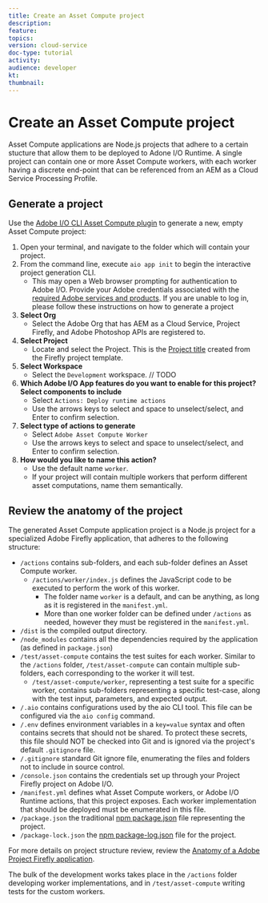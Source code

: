 ```yaml
---
title: Create an Asset Compute project
description: 
feature: 
topics: 
version: cloud-service
doc-type: tutorial
activity: 
audience: developer
kt: 
thumbnail: 
---
```


# Create an Asset Compute project

Asset Compute applications are Node.js projects that adhere to a certain stucture that allow them to be deployed to Adone I/O Runtime. A single project can contain one or more Asset Compute workers, with each worker having a discrete end-point that can be referenced from an AEM as a Cloud Service Processing Profile.

## Generate a project

Use the [Adobe I/O CLI Asset Compute plugin](../set-up/development-environment.md#aio-cli) to generate a new, empty Asset Compute project:

1. Open your terminal, and navigate to the folder which will contain your project.
1. From the command line, execute `aio app init` to begin the interactive project generation CLI.
    + This may open a Web browser prompting for authentication to Adobe I/O. Provide your Adobe credentials associated with the [required Adobe services and products](../set-up/accounts-and-service.md). If you are unable to log in, please follow these instructions on how to generate a project 
1. __Select Org__
    + Select the Adobe Org that has AEM as a Cloud Service, Project Firefly, and Adobe Photoshop APIs are registered to.
1. __Select Project__
    + Locate and select the Project. This is the [Project title](todo.md) created from the Firefly project template.
1. __Select Workspace__
    +  Select the `Development` workspace. // TODO
1. __Which Adobe I/O App features do you want to enable for this project? Select components to include__
    + Select `Actions: Deploy runtime actions`
    + Use the arrows keys to select and space to unselect/select, and Enter to confirm selection.
1. __Select type of actions to generate__
    + Select `Adobe Asset Compute Worker`
    + Use the arrows keys to select and space to unselect/select, and Enter to confirm selection.
1. __How would you like to name this action?__
    + Use the default name `worker`. 
    + If your project will contain multiple workers that perform different asset computations, name them semantically. 

## Review the anatomy of the project

The generated Asset Compute application project is a Node.js project for a specialized Adobe Firefly application, that adheres to the following structure:

+ `/actions` contains sub-folders, and each sub-folder defines an Asset Compute worker. 
    + `/actions/worker/index.js` defines the JavaScript code to be executed to perform the work of this worker. 
        + The folder name `worker` is a default, and can be anything, as long as it is registered in the `manifest.yml`.
        + More than one worker folder can be defined under `/actions` as needed, however they must be registered in the `manifest.yml`.
+ `/dist` is the compiled output directory.
+ `/node_modules` contains all the dependencies required by the application (as defined in `package.json`)
+ `/test/asset-compute` contains the test suites for each worker. Similar to the `/actions` folder, `/test/asset-compute` can contain multiple sub-folders, each corresponding to the worker it will test.
    + `/test/asset-compute/worker`, representing a test suite for a specific worker, contains sub-folders representing a specific test-case, along with the test input, parameters, and expected output.
+ `/.aio` contains configurations used by the aio CLI tool. This file can be configured via the `aio config` command.
+ `/.env` defines environment variables in a `key=value` syntax and often contains secrets that should not be shared. To protect these secrets, this file should NOT be checked into Git and is ignored via the project's default `.gitignore` file. 
+ `/.gitignore` standard Git ignore file, enumerating the files and folders not to include in source control.
+ `/console.json` contains the credentials set up through your Project Firefly project on Adobe I/O.
+ `/manifest.yml` defines what Asset Compute workers, or Adobe I/O Runtime actions, that this project exposes. Each worker implementation that should be deployed must be enumerated in this file.
+ `/package.json` the traditional [npm package.json](https://nodejs.org/en/knowledge/getting-started/npm/what-is-the-file-package-json/) file representing the project.
+ `/package-lock.json` the [npm package-log.json](https://docs.npmjs.com/files/package-lock.json) file for the project.

For more details on project structure review, review the [Anatomy of a Adobe Project Firefly application](https://github.com/AdobeDocs/project-firefly/blob/master/getting_started/first_app.md#5-anatomy-of-a-project-firefly-application).

The bulk of the development works takes place in the `/actions` folder developing worker implementations, and in `/test/asset-compute` writing tests for the custom workers.